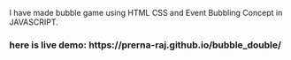 I have made bubble game using HTML CSS and Event Bubbling Concept in JAVASCRIPT.
<br>
<h3>here is live demo: https://prerna-raj.github.io/bubble_double/</h3>
